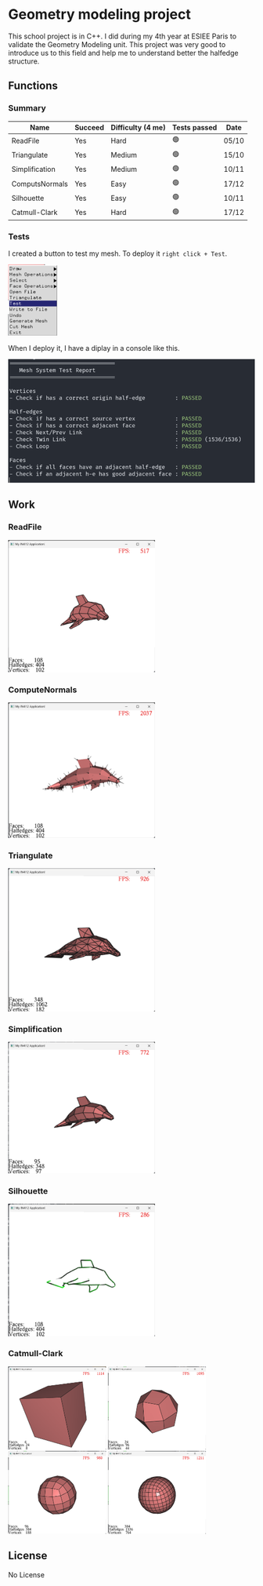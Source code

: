 # Geometry modeling project

This school project is in C++. I did during my 4th year at ESIEE Paris to validate the Geometry Modeling unit. This project was very good to introduce us to this field and help me to understand better the halfedge structure.


## Functions

### Summary

| Name  |  Succeed | Difficulty (4 me) | Tests passed | Date |
|---|---|---|---|---|
| ReadFile |  Yes       | Hard      |:green_circle:| 05/10
| Triangulate  | Yes     |  Medium   |:green_circle:| 15/10
| Simplification | Yes  |  Medium   |:green_circle:| 10/11
| ComputsNormals | Yes  |  Easy     |:green_circle:| 17/12
| Silhouette | Yes      |  Easy     |:green_circle:| 10/11
| Catmull-Clark | Yes   |  Hard        |:green_circle:| 17/12

### Tests

I created a button to test my mesh.
To deploy it `right click + Test`.

<img src="images/Test-button.png" width="100">

When I deploy it, I have a diplay in a console like this.

<img src="images/Test-screen.png" width="600">


## Work

### ReadFile

<img src="images/ReadFile.png" width="300">

### ComputeNormals
<img src="images/ComputeNormals.png" width="300">

### Triangulate

<img src="images/Triangulate.png" width="300">

### Simplification

<img src="images/SimplificationAfter.png" width="300">

### Silhouette

<img src="images/Silhouette.png" width="300">

### Catmull-Clark

<img src="images/Cat1.png" width="200">
<img src="images/Cat2.png" width="200">
<img src="images/Cat3.png" width="200">
<img src="images/Cat4.png" width="200">





## License

No License